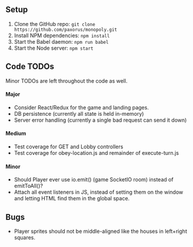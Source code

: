 ## Setup
1. Clone the GitHub repo: `git clone https://github.com/paxorus/monopoly.git`
1. Install NPM dependencies: `npm install`
1. Start the Babel daemon: `npm run babel`
1. Start the Node server: `npm start`

## Code TODOs
Minor TODOs are left throughout the code as well.

#### Major
* Consider React/Redux for the game and landing pages.
* DB persistence (currently all state is held in-memory)
* Server error handling (currently a single bad request can send it down)

#### Medium
* Test coverage for GET and Lobby controllers
* Test coverage for obey-location.js and remainder of execute-turn.js

#### Minor
* Should Player ever use io.emit() (game SocketIO room) instead of emitToAll()?
* Attach all event listeners in JS, instead of setting them on the window and letting HTML find them in the global space.

## Bugs
* Player sprites should not be middle-aligned like the houses in left+right squares.
